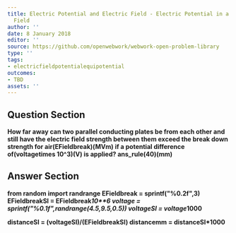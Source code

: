 ```yaml
---
title: Electric Potential and Electric Field - Electric Potential in a Uniform Electric
  Field
author: ''
date: 8 January 2018
editor: ''
source: https://github.com/openwebwork/webwork-open-problem-library
type: ''
tags:
- electricfieldpotentialequipotential
outcomes:
- TBD
assets: ''
---
```


## Question Section 

<b>
How far away can two parallel conducting plates be from each other and still have the electric field strength between them exceed the break down strength for air(EFieldbreak)(MVm) if a potential difference of(voltagetimes 10^3)(V) is applied?
ans_rule(40)(mm)


## Answer Section

from random import randrange
EFieldbreak = sprintf("%0.2f",3)
EFieldbreakSI = EFieldbreak*10**6
voltage = sprintf("%0.1f",randrange(4.5,9.5,0.5))
voltageSI = voltage*1000

distanceSI = (voltageSI)/(EFieldbreakSI)
distancemm = distanceSI*1000